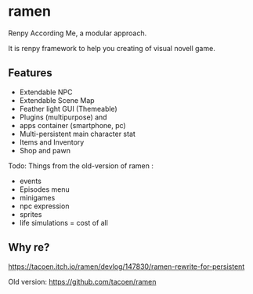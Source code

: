 # ramen

Renpy According Me, a modular approach.

It is renpy framework to help you creating of visual novell game.

## Features

* Extendable NPC
* Extendable Scene Map
* Feather light GUI (Themeable)
* Plugins (multipurpose) and 
* apps container (smartphone, pc)
* Multi-persistent main character stat
* Items and Inventory
* Shop and pawn

Todo: Things from the old-version of ramen :

* events
* Episodes menu
* minigames
* npc expression
* sprites
* life simulations = cost of all

## Why re?

https://tacoen.itch.io/ramen/devlog/147830/ramen-rewrite-for-persistent

Old version: https://github.com/tacoen/ramen
